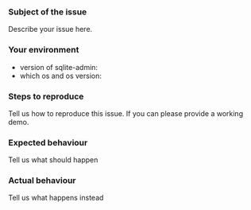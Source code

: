 ### Subject of the issue
Describe your issue here.

### Your environment
* version of sqlite-admin:
* which os and os version:

### Steps to reproduce
Tell us how to reproduce this issue. If you can please provide a working demo.

### Expected behaviour
Tell us what should happen

### Actual behaviour
Tell us what happens instead

